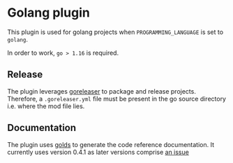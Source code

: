 # Golang plugin

This plugin is used for golang projects when `PROGRAMMING_LANGUAGE` is set to `golang`.

In order to work, `go > 1.16` is required.

## Release
The plugin leverages [goreleaser](https://goreleaser.com/) to package and release projects.
Therefore, a `.goreleaser.yml` file must be present in the go source directory i.e. where the mod file lies.

## Documentation
The plugin uses [golds](https://github.com/go101/golds) to generate the code reference documentation.
It currently uses version 0.4.1 as later versions comprise [an issue](https://github.com/go101/golds/issues/26)
